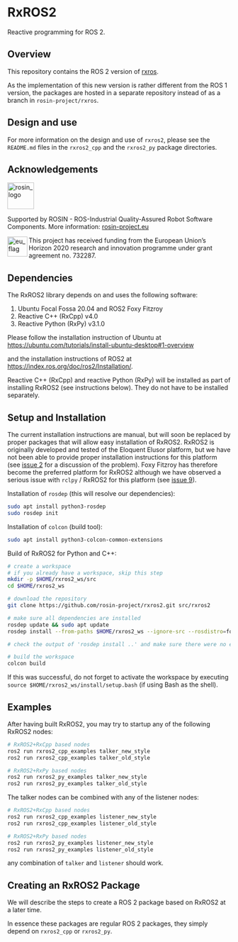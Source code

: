 # RxROS2

Reactive programming for ROS 2.

## Overview

This repository contains the ROS 2 version of [rxros](https://github.com/rosin-project/rxros).

As the implementation of this new version is rather different from the ROS 1 version, the packages are hosted in a separate repository instead of as a branch in `rosin-project/rxros`.


## Design and use

For more information on the design and use of `rxros2`, please see the `README.md` files in the `rxros2_cpp` and the `rxros2_py` package directories.


## Acknowledgements

<!--
    ROSIN acknowledgement from the ROSIN press kit
    @ https://github.com/rosin-project/press_kit
-->

<a href="http://rosin-project.eu">
  <img src="http://rosin-project.eu/wp-content/uploads/rosin_ack_logo_wide.png" alt="rosin_logo" height="60">
</a>

Supported by ROSIN - ROS-Industrial Quality-Assured Robot Software Components.
More information: <a href="http://rosin-project.eu">rosin-project.eu</a>

<img src="http://rosin-project.eu/wp-content/uploads/rosin_eu_flag.jpg" alt="eu_flag" height="45" align="left" >

This project has received funding from the European Union’s Horizon 2020 research and innovation programme under grant agreement no. 732287.


## Dependencies

The RxROS2 library depends on and uses the following software:

 1. Ubuntu Focal Fossa 20.04 and ROS2 Foxy Fitzroy
 1. Reactive C++ (RxCpp) v4.0
 1. Reactive Python (RxPy) v3.1.0

Please follow the installation instruction of Ubuntu at
https://ubuntu.com/tutorials/install-ubuntu-desktop#1-overview

and the installation instructions of ROS2 at
https://index.ros.org/doc/ros2/Installation/.

Reactive C++ (RxCpp) and reactive Python (RxPy) will be installed as part of installing RxROS2 (see instructions below).
They do not have to be installed separately.


## Setup and Installation

The current installation instructions are manual, but will soon be replaced by proper packages that will allow easy installation of RxROS2.
RxROS2 is originally developed and tested of the Eloquent Elusor platform, but we have not been able to provide proper installation instructions for this platform (see [issue 2](https://github.com/rosin-project/rxros2/issues/2) for a discussion of the problem).
Foxy Fitzroy has therefore become the preferred platform for RxROS2 although we have observed a serious issue with `rclpy` / RxROS2 for this platform (see [issue 9](https://github.com/rosin-project/rxros9/issues/2)).

Installation of `rosdep` (this will resolve our dependencies):

```bash
sudo apt install python3-rosdep
sudo rosdep init
```

Installation of `colcon` (build tool):

```bash
sudo apt install python3-colcon-common-extensions
```

Build of RxROS2 for Python and C++:

```bash
# create a workspace
# if you already have a workspace, skip this step
mkdir -p $HOME/rxros2_ws/src
cd $HOME/rxros2_ws

# download the repository
git clone https://github.com/rosin-project/rxros2.git src/rxros2

# make sure all dependencies are installed
rosdep update && sudo apt update
rosdep install --from-paths $HOME/rxros2_ws --ignore-src --rosdistro=foxy

# check the output of 'rosdep install ..' and make sure there were no errors

# build the workspace
colcon build
```

If this was successful, do not forget to activate the workspace by executing `source $HOME/rxros2_ws/install/setup.bash` (if using Bash as the shell).


## Examples

After having built RxROS2, you may try to startup any of the following RxROS2 nodes:

```bash
# RxROS2+RxCpp based nodes
ros2 run rxros2_cpp_examples talker_new_style
ros2 run rxros2_cpp_examples talker_old_style

# RxROS2+RxPy based nodes
ros2 run rxros2_py_examples talker_new_style
ros2 run rxros2_py_examples talker_old_style
```

The talker nodes can be combined with any of the listener nodes:

```bash
# RxROS2+RxCpp based nodes
ros2 run rxros2_cpp_examples listener_new_style
ros2 run rxros2_cpp_examples listener_old_style

# RxROS2+RxPy based nodes
ros2 run rxros2_py_examples listener_new_style
ros2 run rxros2_py_examples listener_old_style
```

any combination of `talker` and `listener` should work.


## Creating an RxROS2 Package

We will describe the steps to create a ROS 2 package based on RxROS2 at a later time.

In essence these packages are regular ROS 2 packages, they simply depend on `rxros2_cpp` or `rxros2_py`.
